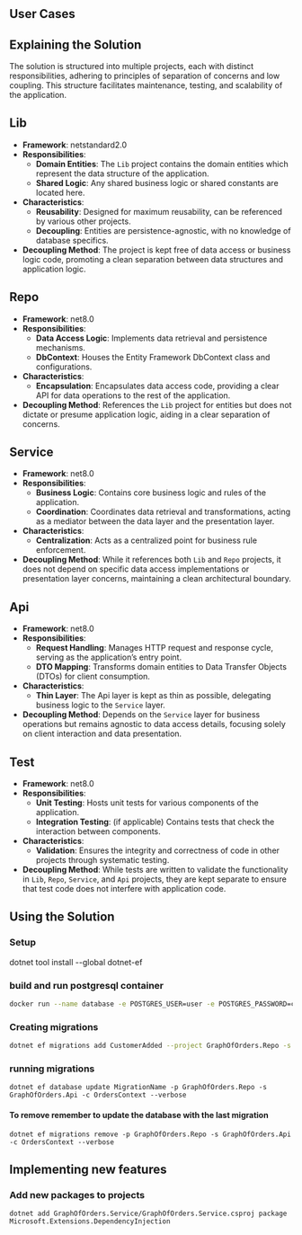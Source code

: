 #

## User Cases

## Explaining the Solution

The solution is structured into multiple projects, each with distinct responsibilities, adhering to principles of separation of concerns and low coupling. This structure facilitates maintenance, testing, and scalability of the application.

## Lib

- **Framework**: netstandard2.0
- **Responsibilities**:
  - **Domain Entities**: The `Lib` project contains the domain entities which represent the data structure of the application.
  - **Shared Logic**: Any shared business logic or shared constants are located here.
- **Characteristics**:
  - **Reusability**: Designed for maximum reusability, can be referenced by various other projects.
  - **Decoupling**: Entities are persistence-agnostic, with no knowledge of database specifics.
- **Decoupling Method**: The project is kept free of data access or business logic code, promoting a clean separation between data structures and application logic.

## Repo

- **Framework**: net8.0
- **Responsibilities**:
  - **Data Access Logic**: Implements data retrieval and persistence mechanisms.
  - **DbContext**: Houses the Entity Framework DbContext class and configurations.
- **Characteristics**:
  - **Encapsulation**: Encapsulates data access code, providing a clear API for data operations to the rest of the application.
- **Decoupling Method**: References the `Lib` project for entities but does not dictate or presume application logic, aiding in a clear separation of concerns.

## Service

- **Framework**: net8.0
- **Responsibilities**:
  - **Business Logic**: Contains core business logic and rules of the application.
  - **Coordination**: Coordinates data retrieval and transformations, acting as a mediator between the data layer and the presentation layer.
- **Characteristics**:
  - **Centralization**: Acts as a centralized point for business rule enforcement.
- **Decoupling Method**: While it references both `Lib` and `Repo` projects, it does not depend on specific data access implementations or presentation layer concerns, maintaining a clean architectural boundary.

## Api

- **Framework**: net8.0
- **Responsibilities**:
  - **Request Handling**: Manages HTTP request and response cycle, serving as the application’s entry point.
  - **DTO Mapping**: Transforms domain entities to Data Transfer Objects (DTOs) for client consumption.
- **Characteristics**:
  - **Thin Layer**: The Api layer is kept as thin as possible, delegating business logic to the `Service` layer.
- **Decoupling Method**: Depends on the `Service` layer for business operations but remains agnostic to data access details, focusing solely on client interaction and data presentation.

## Test

- **Framework**: net8.0
- **Responsibilities**:
  - **Unit Testing**: Hosts unit tests for various components of the application.
  - **Integration Testing**: (if applicable) Contains tests that check the interaction between components.
- **Characteristics**:
  - **Validation**: Ensures the integrity and correctness of code in other projects through systematic testing.
- **Decoupling Method**: While tests are written to validate the functionality in `Lib`, `Repo`, `Service`, and `Api` projects, they are kept separate to ensure that test code does not interfere with application code.

## Using the Solution

### Setup

dotnet tool install --global dotnet-ef

### build and run postgresql container

```bash
docker run --name database -e POSTGRES_USER=user -e POSTGRES_PASSWORD=changeme -e POSTGRES_DB=graphdb -p 5432:5432 -v graphdbdata:/var/lib/postgresql/data:delegated -d postgres:alpine
```

### Creating migrations

```bash
dotnet ef migrations add CustomerAdded --project GraphOfOrders.Repo -s GraphOfOrders.Api --context OrdersContext --verbose
```

### running migrations

```
dotnet ef database update MigrationName -p GraphOfOrders.Repo -s GraphOfOrders.Api -c OrdersContext --verbose

```

#### To remove remember to update the database with the last migration

```
dotnet ef migrations remove -p GraphOfOrders.Repo -s GraphOfOrders.Api -c OrdersContext --verbose
```

## Implementing new features

### Add new packages to projects

```
dotnet add GraphOfOrders.Service/GraphOfOrders.Service.csproj package Microsoft.Extensions.DependencyInjection
```

